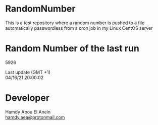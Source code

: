 # RandomNumber    
This is a test repository where a random number is pushed to a file automatically passwordless from a cron job in my Linux CentOS server    
# Random Number of the last run   
5926
      
Last update (GMT +1)    
04/16/21 20:00:02
# Developer    
Hamdy Abou El Anein   
hamdy.aea@protonmail.com
